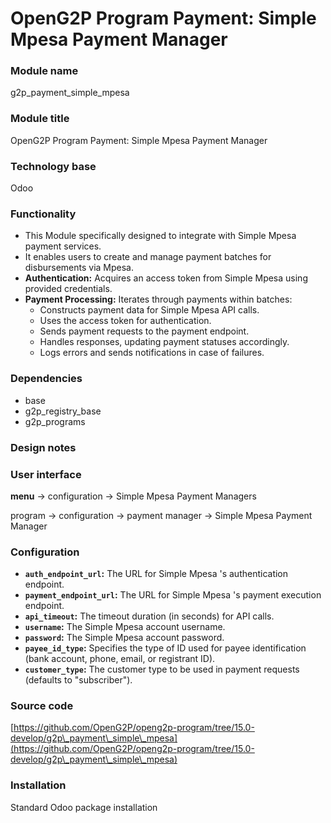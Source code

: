 # OpenG2P Program Payment: Simple Mpesa Payment Manager

### Module name

g2p\_payment\_simple\_mpesa

### Module title

OpenG2P Program Payment: Simple Mpesa Payment Manager

### Technology base

Odoo

### Functionality

* This Module specifically designed to integrate with Simple Mpesa payment services.
* It enables users to create and manage payment batches for disbursements via Mpesa.
* **Authentication:** Acquires an access token from Simple Mpesa using provided credentials.
* **Payment Processing:** Iterates through payments within batches:
  * Constructs payment data for Simple Mpesa API calls.
  * Uses the access token for authentication.
  * Sends payment requests to the payment endpoint.
  * Handles responses, updating payment statuses accordingly.
  * Logs errors and sends notifications in case of failures.

### Dependencies

* base
* g2p\_registry\_base
* g2p\_programs

### &#x20;Design notes

### User interface

**menu** -> configuration -> Simple Mpesa Payment Managers

program -> configuration -> payment manager -> Simple Mpesa Payment Manager

### Configuration

* **`auth_endpoint_url`:** The URL for Simple Mpesa 's authentication endpoint.
* **`payment_endpoint_url`:** The URL for Simple Mpesa 's payment execution endpoint.
* **`api_timeout`:** The timeout duration (in seconds) for API calls.
* **`username`:** The Simple Mpesa account username.
* **`password`:** The Simple Mpesa account password.
* **`payee_id_type`:** Specifies the type of ID used for payee identification (bank account, phone, email, or registrant ID).
* **`customer_type`:** The customer type to be used in payment requests (defaults to "subscriber").

### Source code

[https://github.com/OpenG2P/openg2p-program/tree/15.0-develop/g2p\_payment\_simple\_mpesa](https://github.com/OpenG2P/openg2p-program/tree/15.0-develop/g2p\_payment\_simple\_mpesa)

### Installation

Standard Odoo package installation

